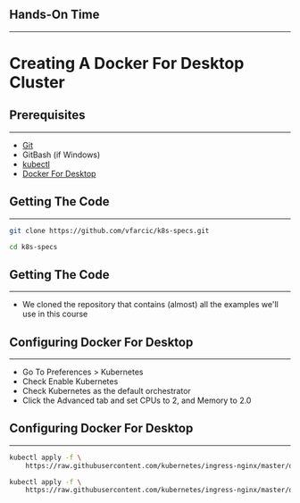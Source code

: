 ## Hands-On Time

---

# Creating A Docker For Desktop Cluster


## Prerequisites

---

* [Git](https://git-scm.com/)
* GitBash (if Windows)
* [kubectl](https://kubernetes.io/docs/tasks/tools/install-kubectl/)
* [Docker For Desktop](https://www.docker.com/products/docker-desktop)


## Getting The Code

---

```bash
git clone https://github.com/vfarcic/k8s-specs.git

cd k8s-specs
```


## Getting The Code

---

* We cloned the repository that contains (almost) all the examples we'll use in this course


## Configuring Docker For Desktop

---

* Go To Preferences > Kubernetes <!-- .element: class="fragment" -->
* Check Enable Kubernetes <!-- .element: class="fragment" -->
* Check Kubernetes as the default orchestrator <!-- .element: class="fragment" -->
* Click the Advanced tab and set CPUs to 2, and Memory to 2.0 <!-- .element: class="fragment" -->


## Configuring Docker For Desktop

---

```bash
kubectl apply -f \
    https://raw.githubusercontent.com/kubernetes/ingress-nginx/master/deploy/mandatory.yaml

kubectl apply -f \
    https://raw.githubusercontent.com/kubernetes/ingress-nginx/master/deploy/provider/cloud-generic.yaml
```